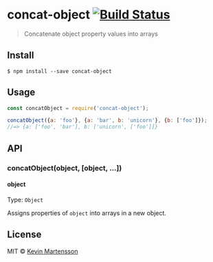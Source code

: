 # concat-object [![Build Status](https://travis-ci.org/kevva/concat-object.svg?branch=master)](https://travis-ci.org/kevva/concat-object)

> Concatenate object property values into arrays


## Install

```
$ npm install --save concat-object
```


## Usage

```js
const concatObject = require('concat-object');

concatObject({a: 'foo'}, {a: 'bar', b: 'unicorn'}, {b: ['foo']});
//=> {a: ['foo', 'bar'], b: ['unicorn', ['foo']]}
```


## API

### concatObject(object, [object, ...])

#### object

Type: `Object`

Assigns properties of `object` into arrays in a new object.


## License

MIT © [Kevin Martensson](http://github.com/kevva)
